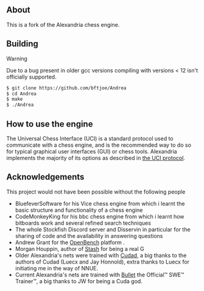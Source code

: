 ## About

This is a fork of the Alexandria chess engine.

## Building
> [!WARNING]
> Due to a bug present in older gcc versions compiling with versions < 12 isn't officially supported.
```bash
$ git clone https://github.com/bftjoe/Andrea
$ cd Andrea
$ make 
$ ./Andrea
```

## How to use the engine

The Universal Chess Interface (UCI) is a standard protocol used to communicate with
a chess engine, and is the recommended way to do so for typical graphical user interfaces
(GUI) or chess tools. Alexandria implements the majority of its options as described
in [the UCI protocol](https://www.shredderchess.com/download/div/uci.zip).

## Acknowledgements
This project would not have been possible without the following people
* BluefeverSoftware for his Vice chess engine from which i learnt the basic structure and functionality of a chess engine
* CodeMonkeyKing for his bbc chess engine from which i learnt how bitboards work and several refined search techniques
* The whole Stockfish Discord server and Disservin in particular for the sharing of code and the availability in answering questions
* Andrew Grant for the [OpenBench](https://github.com/AndyGrant/OpenBench) platform .
* Morgan Houppin, author of [Stash](https://github.com/mhouppin/stash-bot) for being a real G
* Older Alexandria's nets were trained with [Cudad](https://github.com/Luecx/CudAD), a big thanks to the authors of Cudad (Luecx and Jay Honnold), extra thanks to Luecx for initiating me in the way of NNUE.
* Current Alexandria's nets are trained with [Bullet](https://github.com/jw1912/bullet) the Official™️ SWE™️ Trainer™️, a big thanks to JW for being a Cuda god.
